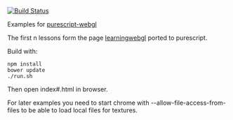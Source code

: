 [![Build Status](https://travis-ci.org/jutaro/purescript-webgl-examples.svg?branch=master)](https://travis-ci.org/jutaro/purescript-webgl-examples)

Examples for [purescript-webgl](https://github.com/jutaro/purescript-webgl)

The first n lessons form the page [learningwebgl](http://learningwebgl.com/blog/) ported to
purescript.

Build with:
~~~
npm install
bower update
./run.sh
~~~

Then open index#.html in browser.

For later examples you need to start chrome with --allow-file-access-from-files
to be able to load local files for textures.
